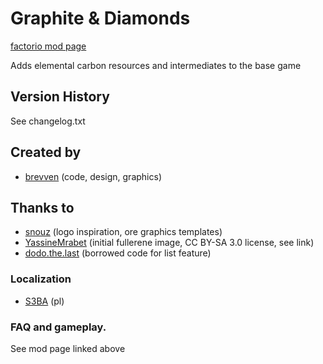 # Graphite & Diamonds

[factorio mod page](https://mods.factorio.com/mod/bzcarbon)

Adds elemental carbon resources and intermediates to the base game

## Version History
See changelog.txt

## Created by

- [brevven](https://mods.factorio.com/user/brevven) (code, design, graphics)

## Thanks to 
- [snouz](https://github.com/snouz) (logo inspiration, ore graphics templates)
- [YassineMrabet](https://commons.wikimedia.org/wiki/File:Fullerene.png) (initial fullerene image, CC BY-SA 3.0 license, see link)
- [dodo.the.last](https://mods.factorio.com/mod/big-data-string) (borrowed code for list feature)

### Localization

- [S3BA](https://github.com/S3BA-pl) (pl)


### FAQ and gameplay. 
See mod page linked above
